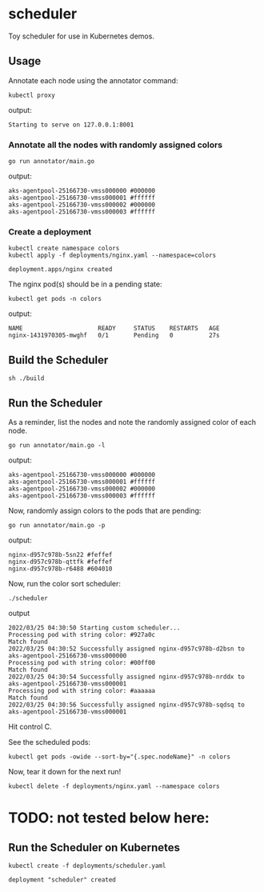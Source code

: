 # scheduler

Toy scheduler for use in Kubernetes demos.

## Usage

Annotate each node using the annotator command:

```
kubectl proxy
```
output:
```
Starting to serve on 127.0.0.1:8001
```

### Annotate all the nodes with randomly assigned colors
```
go run annotator/main.go
```
output:
```
aks-agentpool-25166730-vmss000000 #000000
aks-agentpool-25166730-vmss000001 #ffffff
aks-agentpool-25166730-vmss000002 #000000
aks-agentpool-25166730-vmss000003 #ffffff
```

### Create a deployment

```
kubectl create namespace colors
kubectl apply -f deployments/nginx.yaml --namespace=colors
```
```
deployment.apps/nginx created
```

The nginx pod(s) should be in a pending state:

```
kubectl get pods -n colors
```
output:
```
NAME                     READY     STATUS    RESTARTS   AGE
nginx-1431970305-mwghf   0/1       Pending   0          27s
```

## Build the Scheduler
```
sh ./build
```

## Run the Scheduler

As a reminder, list the nodes and note the randomly assigned color of each node.

```
go run annotator/main.go -l
```
output:
```
aks-agentpool-25166730-vmss000000 #000000
aks-agentpool-25166730-vmss000001 #ffffff
aks-agentpool-25166730-vmss000002 #000000
aks-agentpool-25166730-vmss000003 #ffffff
```

Now, randomly assign colors to the pods that are pending:
```
go run annotator/main.go -p
```
output:
```
nginx-d957c978b-5sn22 #feffef
nginx-d957c978b-qttfk #feffef
nginx-d957c978b-r6488 #604010
```


Now, run the color sort scheduler:

```
./scheduler
```

output
```
2022/03/25 04:30:50 Starting custom scheduler...
Processing pod with string color: #927a0c
Match found
2022/03/25 04:30:52 Successfully assigned nginx-d957c978b-d2bsn to aks-agentpool-25166730-vmss000000
Processing pod with string color: #00ff00
Match found
2022/03/25 04:30:54 Successfully assigned nginx-d957c978b-nrddx to aks-agentpool-25166730-vmss000001
Processing pod with string color: #aaaaaa
Match found
2022/03/25 04:30:56 Successfully assigned nginx-d957c978b-sqdsq to aks-agentpool-25166730-vmss000001
```
Hit control C.

See the scheduled pods:
```
kubectl get pods -owide --sort-by="{.spec.nodeName}" -n colors
```


Now, tear it down for the next run!
```
kubectl delete -f deployments/nginx.yaml --namespace colors
```


# TODO: not tested below here:

## Run the Scheduler on Kubernetes

```
kubectl create -f deployments/scheduler.yaml
```
```
deployment "scheduler" created
```
